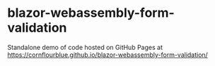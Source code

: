 # blazor-webassembly-form-validation

Standalone demo of code hosted on GitHub Pages at https://cornflourblue.github.io/blazor-webassembly-form-validation/